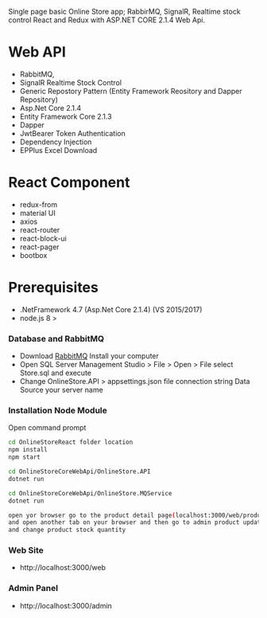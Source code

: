 Single page basic Online Store app; RabbirMQ, SignalR, Realtime stock control React and Redux with ASP.NET CORE 2.1.4 Web Api.

# Web API
- RabbitMQ,
- SignalR Realtime Stock Control
- Generic Repostory Pattern (Entity Framework Reository and Dapper Repository)
- Asp.Net Core 2.1.4
- Entity Framework Core 2.1.3
- Dapper
- JwtBearer Token Authentication
- Dependency Injection
- EPPlus Excel Download

# React Component
  - redux-from
  - material UI
  - axios
  - react-router
  - react-block-ui
  - react-pager
  - bootbox

# Prerequisites
  
  - .NetFramework 4.7 (Asp.Net Core 2.1.4) (VS 2015/2017)  
  - node.js 8 >

### Database and RabbitMQ

* Download [RabbitMQ](https://www.rabbitmq.com/download.html) Install your computer
* Open SQL Server Management Studio > File > Open > File  select Store.sql and execute
* Change OnlineStore.API > appsettings.json file connection string Data Source your server name

### Installation Node Module

Open command prompt

```sh
cd OnlineStoreReact folder location
npm install 
npm start

cd OnlineStoreCoreWebApi/OnlineStore.API
dotnet run

cd OnlineStoreCoreWebApi/OnlineStore.MQService
dotnet run

open yor browser go to the product detail page(localhost:3000/web/productdetail/:id)
and open another tab on your browser and then go to admin product update page (localhost:3000/admin)
and change product stock quantity


```
### Web Site
- http&#58;//localhost:3000/web

### Admin Panel
- http&#58;//localhost:3000/admin
